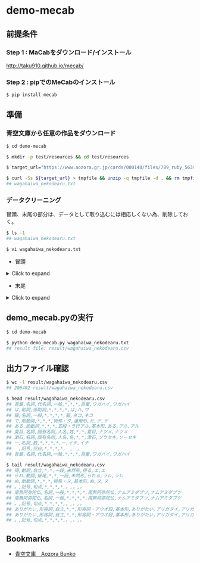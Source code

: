 demo-mecab
====

## 前提条件

### Step 1 : MaCabをダウンロード/インストール

http://taku910.github.io/mecab/

### Step 2 : pipでのMeCabのインストール

```bash
$ pip install mecab
```

## 準備

### 青空文庫から任意の作品をダウンロード

```bash
$ cd demo-mecab

$ mkdir -p test/resources && cd test/resources

$ target_url="https://www.aozora.gr.jp/cards/000148/files/789_ruby_5639.zip"

$ curl -Ss ${target_url} > tmpfile && unzip -q tmpfile -d . && rm tmpfile && ls -1
## wagahaiwa_nekodearu.txt
```

### データクリーニング

冒頭、末尾の部分は、データとして取り込むには相応しくない為、削除しておく。

```bash
$ ls -1
## wagahaiwa_nekodearu.txt

$ vi wagahaiwa_nekodearu.txt
```

* 冒頭

<details><summary>Click to expand</summary><br>

```
-------------------------------------------------------
【テキスト中に現れる記号について】

《》：ルビ
（例）吾輩《わがはい》

｜：ルビの付く文字列の始まりを特定する記号
（例）一番｜獰悪《どうあく》

［＃］：入力者注　主に外字の説明や、傍点の位置の指定
　　　（数字は、JIS X 0213の面区点番号またはUnicode、底本のページと行数）
（例）※［＃「言＋墟のつくり」、第4水準2-88-74］

〔〕：アクセント分解された欧文をかこむ
（例）〔Quid aliud est mulier nisi amicitiae& inimica〕
アクセント分解についての詳細は下記URLを参照してください
http://www.aozora.gr.jp/accent_separation.html
-------------------------------------------------------
```

</details>

* 末尾

<details><summary>Click to expand</summary><br>

```
底本：「夏目漱石全集1」ちくま文庫、筑摩書房
　　　1987（昭和62）年9月29日第1刷発行
底本の親本：「筑摩全集類聚版　夏目漱石全集　1」筑摩書房
　　　1971（昭和46）年4月5日初版
初出：「ホトトギス」
　　　1905（明治38）年1月、2月、4月、6月、7月、10月
　　　1906（明治39）年1月、3月、4月、8月
※誤植を疑った箇所を、底本の親本の表記にそって、あらためました。
入力：柴田卓治
校正：渡部峰子（一）、おのしげひこ（二、五）、田尻幹二（三）、高橋真也（四、七、八、十、十一）、しず（六）、瀬戸さえ子（九）
1999年9月17日公開
2018年2月5日修正
青空文庫作成ファイル：
このファイルは、インターネットの図書館、青空文庫（http://www.aozora.gr.jp/）で作られました。入力、校正、制作にあたったのは、ボランティアの皆さんです。
```

</details>

## demo_mecab.pyの実行

```bash
$ cd demo-mecab

$ python demo_mecab.py wagahaiwa_nekodearu.txt
## result file: result/wagahaiwa_nekodearu.csv
```

## 出力ファイル確認

```bash
$ wc -l result/wagahaiwa_nekodearu.csv
## 206402 result/wagahaiwa_nekodearu.csv

$ head result/wagahaiwa_nekodearu.csv
## 吾輩,名詞,代名詞,一般,*,*,*,吾輩,ワガハイ,ワガハイ
## は,助詞,係助詞,*,*,*,*,は,ハ,ワ
## 猫,名詞,一般,*,*,*,*,猫,ネコ,ネコ
## で,助動詞,*,*,*,特殊・ダ,連用形,だ,デ,デ
## ある,助動詞,*,*,*,五段・ラ行アル,基本形,ある,アル,アル
## 夏目,名詞,固有名詞,人名,姓,*,*,夏目,ナツメ,ナツメ
## 漱石,名詞,固有名詞,人名,名,*,*,漱石,ソウセキ,ソーセキ
## 一,名詞,数,*,*,*,*,一,イチ,イチ
## 　,記号,空白,*,*,*,*,　,　,　
## 吾輩,名詞,代名詞,一般,*,*,*,吾輩,ワガハイ,ワガハイ

$ tail result/wagahaiwa_nekodearu.csv
## 得,動詞,自立,*,*,一段,未然形,得る,エ,エ
## られ,動詞,接尾,*,*,一段,未然形,られる,ラレ,ラレ
## ぬ,助動詞,*,*,*,特殊・ヌ,基本形,ぬ,ヌ,ヌ
## 。,記号,句点,*,*,*,*,。,。,。
## 南無阿弥陀仏,名詞,一般,*,*,*,*,南無阿弥陀仏,ナムアミダブツ,ナムアミダブツ
## 南無阿弥陀仏,名詞,一般,*,*,*,*,南無阿弥陀仏,ナムアミダブツ,ナムアミダブツ
## 。,記号,句点,*,*,*,*,。,。,。
## ありがたい,形容詞,自立,*,*,形容詞・アウオ段,基本形,ありがたい,アリガタイ,アリガタイ
## ありがたい,形容詞,自立,*,*,形容詞・アウオ段,基本形,ありがたい,アリガタイ,アリガタイ
## 。,記号,句点,*,*,*,*,。,。,。
```

## Bookmarks

* [青空文庫　Aozora Bunko](https://www.aozora.gr.jp/index.html)
